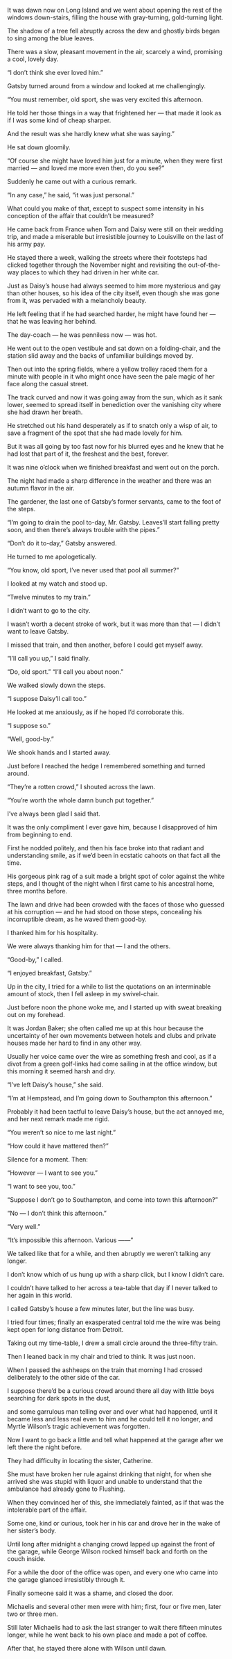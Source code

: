 
It was dawn now on Long Island and we went about opening the rest of the windows down-stairs, filling the house with gray-turning, gold-turning light.

The shadow of a tree fell abruptly across the dew and ghostly birds began to sing among the blue leaves.

There was a slow, pleasant movement in the air, scarcely a wind, promising a cool, lovely day.

“I don’t think she ever loved him.”

Gatsby turned around from a window and looked at me challengingly.

“You must remember, old sport, she was very excited this afternoon.

He told her those things in a way that frightened her — that made it look as if I was some kind of cheap sharper.

And the result was she hardly knew what she was saying.”

He sat down gloomily.

“Of course she might have loved him just for a minute, when they were first married — and loved me more even then, do you see?”

Suddenly he came out with a curious remark.

“In any case,” he said, “it was just personal.”

What could you make of that, except to suspect some intensity in his conception of the affair that couldn’t be measured?

He came back from France when Tom and Daisy were still on their wedding trip, and made a miserable but irresistible journey to Louisville on the last of his army pay.

He stayed there a week, walking the streets where their footsteps had clicked together through the November night and revisiting the out-of-the-way places to which they had driven in her white car.

Just as Daisy’s house had always seemed to him more mysterious and gay than other houses, so his idea of the city itself, even though she was gone from it, was pervaded with a melancholy beauty.

He left feeling that if he had searched harder, he might have found her — that he was leaving her behind.

The day-coach — he was penniless now — was hot.

He went out to the open vestibule and sat down on a folding-chair, and the station slid away and the backs of unfamiliar buildings moved by.

Then out into the spring fields, where a yellow trolley raced them for a minute with people in it who might once have seen the pale magic of her face along the casual street.

The track curved and now it was going away from the sun, which as it sank lower, seemed to spread itself in benediction over the vanishing city where she had drawn her breath.

He stretched out his hand desperately as if to snatch only a wisp of air, to save a fragment of the spot that she had made lovely for him.

But it was all going by too fast now for his blurred eyes and he knew that he had lost that part of it, the freshest and the best, forever.

It was nine o’clock when we finished breakfast and went out on the porch.

The night had made a sharp difference in the weather and there was an autumn flavor in the air.

The gardener, the last one of Gatsby’s former servants, came to the foot of the steps.

“I’m going to drain the pool to-day, Mr. Gatsby. Leaves’ll start falling pretty soon, and then there’s always trouble with the pipes.”

“Don’t do it to-day,” Gatsby answered.

He turned to me apologetically.

“You know, old sport, I’ve never used that pool all summer?”

I looked at my watch and stood up.

“Twelve minutes to my train.”

I didn’t want to go to the city.

I wasn’t worth a decent stroke of work, but it was more than that — I didn’t want to leave Gatsby.

I missed that train, and then another, before I could get myself away.

“I’ll call you up,” I said finally.

“Do, old sport.” “I’ll call you about noon.”

We walked slowly down the steps.

“I suppose Daisy’ll call too.”

He looked at me anxiously, as if he hoped I’d corroborate this.

“I suppose so.”

“Well, good-by.”

We shook hands and I started away.

Just before I reached the hedge I remembered something and turned around.

“They’re a rotten crowd,” I shouted across the lawn.

“You’re worth the whole damn bunch put together.”

I’ve always been glad I said that.

It was the only compliment I ever gave him, because I disapproved of him from beginning to end.

First he nodded politely, and then his face broke into that radiant and understanding smile, as if we’d been in ecstatic cahoots on that fact all the time.

His gorgeous pink rag of a suit made a bright spot of color against the white steps, and I thought of the night when I first came to his ancestral home, three months before.

The lawn and drive had been crowded with the faces of those who guessed at his corruption — and he had stood on those steps, concealing his incorruptible dream, as he waved them good-by.

I thanked him for his hospitality.

We were always thanking him for that — I and the others.

“Good-by,” I called.

“I enjoyed breakfast, Gatsby.”

Up in the city, I tried for a while to list the quotations on an interminable amount of stock, then I fell asleep in my swivel-chair.

Just before noon the phone woke me, and I started up with sweat breaking out on my forehead.

It was Jordan Baker; she often called me up at this hour because the uncertainty of her own movements between hotels and clubs and private houses made her hard to find in any other way.

Usually her voice came over the wire as something fresh and cool, as if a divot from a green golf-links had come sailing in at the office window, but this morning it seemed harsh and dry.

“I’ve left Daisy’s house,” she said.

“I’m at Hempstead, and I’m going down to Southampton this afternoon.”

Probably it had been tactful to leave Daisy’s house, but the act annoyed me, and her next remark made me rigid.

“You weren’t so nice to me last night.”

“How could it have mattered then?”

Silence for a moment. Then:

“However — I want to see you.”

“I want to see you, too.”

“Suppose I don’t go to Southampton, and come into town this afternoon?”

“No — I don’t think this afternoon.”

“Very well.”

“It’s impossible this afternoon. Various ——”

We talked like that for a while, and then abruptly we weren’t talking any longer.

I don’t know which of us hung up with a sharp click, but I know I didn’t care.

I couldn’t have talked to her across a tea-table that day if I never talked to her again in this world.

I called Gatsby’s house a few minutes later, but the line was busy.

I tried four times; finally an exasperated central told me the wire was being kept open for long distance from Detroit.

Taking out my time-table, I drew a small circle around the three-fifty train.

Then I leaned back in my chair and tried to think. It was just noon.

When I passed the ashheaps on the train that morning I had crossed deliberately to the other side of the car.

I suppose there’d be a curious crowd around there all day with little boys searching for dark spots in the dust,

and some garrulous man telling over and over what had happened, until it became less and less real even to him and he could tell it no longer, and Myrtle Wilson’s tragic achievement was forgotten.

Now I want to go back a little and tell what happened at the garage after we left there the night before.

They had difficulty in locating the sister, Catherine.

She must have broken her rule against drinking that night, for when she arrived she was stupid with liquor and unable to understand that the ambulance had already gone to Flushing.

When they convinced her of this, she immediately fainted, as if that was the intolerable part of the affair.

Some one, kind or curious, took her in his car and drove her in the wake of her sister’s body.

Until long after midnight a changing crowd lapped up against the front of the garage, while George Wilson rocked himself back and forth on the couch inside.

For a while the door of the office was open, and every one who came into the garage glanced irresistibly through it.

Finally someone said it was a shame, and closed the door.

Michaelis and several other men were with him; first, four or five men, later two or three men.

Still later Michaelis had to ask the last stranger to wait there fifteen minutes longer, while he went back to his own place and made a pot of coffee.

After that, he stayed there alone with Wilson until dawn.
